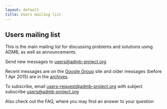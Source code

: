```yaml
---
layout: default
title: Users mailing list
---
```


Users mailing list
------------------

This is the main mailing list for discussing problems and solutions using ADMB, as well as announcements.

Send new messages to users@admb-project.org

Recent messages are on the [Google Group](https://groups.google.com/a/admb-project.org/d/forum/users) site and older messages (before 1 Apr 2015) are in the [archives](http://lists.admb-project.org/pipermail/users/).

To subscribe, email users-request@admb-project.org with subject subscribe users@admb-project.org

Also check out the FAQ, where you may find an answer to your question
